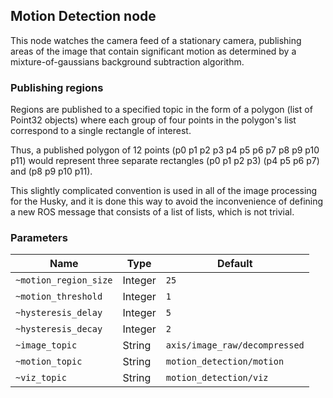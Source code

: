 ## Motion Detection node

This node watches the camera feed of a stationary camera, publishing
areas of the image that contain significant motion as determined by
a mixture-of-gaussians background subtraction algorithm.

### Publishing regions

Regions are published to a specified topic in the form of a polygon (list of Point32 objects) where each group of four points in the polygon's list correspond to a single rectangle of interest.

Thus, a published polygon of 12 points (p0 p1 p2 p3 p4 p5 p6 p7 p8 p9 p10 p11) would represent three separate rectangles (p0 p1 p2 p3) (p4 p5 p6 p7) and (p8 p9 p10 p11).

This slightly complicated convention is used in all of the image processing for the Husky, and it is done this way to avoid the inconvenience of defining a new ROS message that consists of a list of lists, which is not trivial.

### Parameters

| Name              | Type      | Default               |
| ----------------- | --------- | --------------------- |
| `~motion_region_size`  | Integer    | `25`   |
| `~motion_threshold`   | Integer    | `1`     |
| `~hysteresis_delay`  | Integer    | `5`  |
| `~hysteresis_decay`  | Integer    | `2`  |
| `~image_topic`   | String    | `axis/image_raw/decompressed`     |
| `~motion_topic`  | String    | `motion_detection/motion`  |
| `~viz_topic`  | String    | `motion_detection/viz`  |
